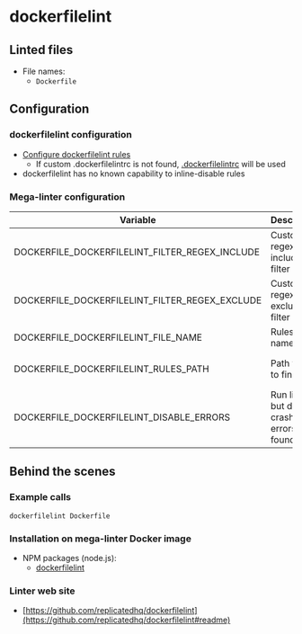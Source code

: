 <!-- markdownlint-disable MD033 MD041 -->
<!-- Generated by .automation/build.py, please do not update manually -->
# dockerfilelint

## Linted files

- File names:
  - `Dockerfile`

## Configuration

### dockerfilelint configuration

- [Configure dockerfilelint rules](https://github.com/replicatedhq/dockerfilelint#configuring)
  - If custom .dockerfilelintrc is not found, [.dockerfilelintrc](https://github.com/nvuillam/mega-linter/tree/master/TEMPLATES/.dockerfilelintrc) will be used
- dockerfilelint has no known capability to inline-disable rules

### Mega-linter configuration

| Variable | Description | Default value |
| ----------------- | -------------- | -------------- |
| DOCKERFILE_DOCKERFILELINT_FILTER_REGEX_INCLUDE | Custom regex including filter |  |
| DOCKERFILE_DOCKERFILELINT_FILTER_REGEX_EXCLUDE | Custom regex excluding filter |  |
| DOCKERFILE_DOCKERFILELINT_FILE_NAME | Rules file name | `.dockerfilelintrc` |
| DOCKERFILE_DOCKERFILELINT_RULES_PATH | Path where to find rules | Workspace folder, then mega-linter default rules |
| DOCKERFILE_DOCKERFILELINT_DISABLE_ERRORS | Run linter but disable crash if errors found | `false` |

## Behind the scenes

### Example calls

```shell
dockerfilelint Dockerfile
```


### Installation on mega-linter Docker image

- NPM packages (node.js):
  - [dockerfilelint](https://www.npmjs.com/package/dockerfilelint)

### Linter web site
- [https://github.com/replicatedhq/dockerfilelint](https://github.com/replicatedhq/dockerfilelint#readme)


